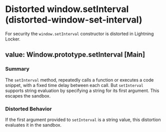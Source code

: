 # Distorted window.setInterval (distorted-window-set-interval)

For security the `window.setInterval` constructor is distorted in Lightning Locker.

<!-- START generated embed: @locker/distortion/src/Window/docs/setInterval-value.md -->
## value: Window.prototype.setInterval [Main]

### Summary

The `setInterval` method, repeatedly calls a function or executes a code snippet, with a fixed time delay between each call. But `setInterval` supports string evaluation by specifying a string for its first argument. This escapes the sandbox.

### Distorted Behavior

If the first argument provided to `setInterval` is a string value, this distortion evaluates it in the sandbox.
<!-- END generated embed please keep comment here to allow auto update -->
